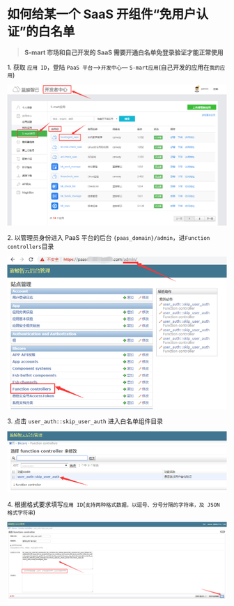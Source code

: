 # 如何给某一个 SaaS 开组件“免用户认证”的白名单

> **S-mart 市场和自己开发的 SaaS 需要开通白名单免登录验证才能正常使用**

1\. 获取 `应用 ID`，登陆 `PaaS 平台`—>`开发中心`— `S-mart应用`(自己开发的应用在`我的应用`)

![image](../assets/id4.png)

2\. 以管理员身份进入 PaaS 平台的后台 `{paas_domain}/admin`，进`Function controllers`目录

![image](../assets/id1.png)

3\. 点击 `user_auth::skip_user_auth` 进入白名单组件目录

![image](../assets/id2.png)

4\. 根据格式要求填写`应用 ID`(`支持两种格式数据，以逗号、分号分隔的字符串，及 JSON 格式字符串`)

![image](../assets/id3.png)
